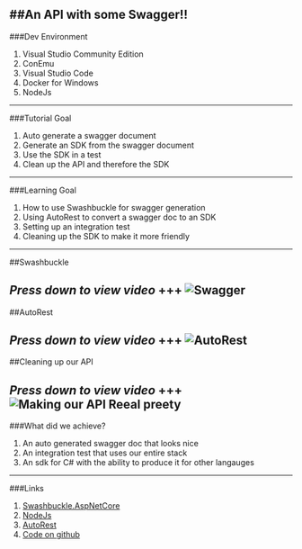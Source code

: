 ##An API with some Swagger!!
---
###Dev Environment


1. Visual Studio Community Edition
1. ConEmu
1. Visual Studio Code
1. Docker for Windows
1. NodeJs
---
###Tutorial Goal


1. Auto generate a swagger document
1. Generate an SDK from the swagger document
1. Use the SDK in a test
1. Clean up the API and therefore the SDK 
---
###Learning Goal


1. How to use Swashbuckle for swagger generation
1. Using AutoRest to convert a swagger doc to an SDK
1. Setting up an integration test
1. Cleaning up the SDK to make it more friendly
---
##Swashbuckle


*Press down to view video*
+++
![Swagger](https://www.youtube.com/embed/qzlIx5zwljA)
---
##AutoRest

*Press down to view video*
+++
![AutoRest]()
---
##Cleaning up our API


*Press down to view video*
+++
![Making our API Reeal preety](https://www.youtube.com/embed/duHOh0jqM6o)
---
###What did we achieve?


1. An auto generated swagger doc that looks nice
1. An integration test that uses our entire stack
1. An sdk for C# with the ability to produce it for other langauges
---
###Links


1. [Swashbuckle.AspNetCore](https://github.com/domaindrivendev/Swashbuckle.AspNetCore)
1. [NodeJs](https://nodejs.org/)
1. [AutoRest](https://github.com/Azure/autorest)
1. [Code on github](https://github.com/Drawaes/CodePersuit/tree/Tutorial3)
